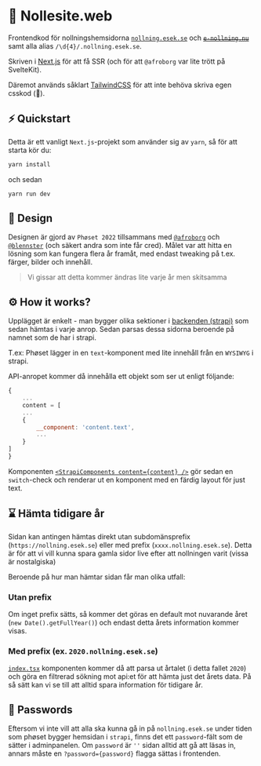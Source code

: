 # 🚀 Nollesite.web

Frontendkod för nollningshemsidorna [`nollning.esek.se`](https://nollning.esek.se) och <s title="deprecated since 2022">[`e-nollning.nu`](https://e-nollning.nu)</s> samt alla alias `/\d{4}/.nollning.esek.se`.

Skriven i [Next.js](https://nextjs.org/) för att få SSR (och för att `@afroborg` var lite trött på SvelteKit).

Däremot används såklart [TailwindCSS](https://tailwindcss.com/) för att inte behöva skriva egen csskod (🤮).

## ⚡️ Quickstart

Detta är ett vanligt `Next.js`-projekt som använder sig av `yarn`, så för att starta kör du:

```bash
yarn install
```

och sedan

```bash
yarn run dev
```

## 🎨 Design

Designen är gjord av `Phøset 2022` tillsammans med [`@afroborg`](https://github.com/afroborg) och [`@blennster`](https://github.com/blennster) (och säkert andra som inte får cred). Målet var att hitta en lösning som kan fungera flera år framåt, med endast tweaking på t.ex. färger, bilder och innehåll.

> Vi gissar att detta kommer ändras lite varje år men skitsamma

## ⚙️ How it works?

Upplägget är enkelt - man bygger olika sektioner i [backenden (strapi)](../strapi/README.md) som sedan hämtas i varje anrop. Sedan parsas dessa sidorna beroende på namnet som de har i strapi.

T.ex:
Phøset lägger in en `text`-komponent med lite innehåll från en `WYSIWYG` i strapi.

API-anropet kommer då innehålla ett objekt som ser ut enligt följande:

```js
{
	...
	content = [
	...
	{
		__component: 'content.text',
		...
	}
]
}
```

Komponenten [`<StrapiComponents content={content} />`](src/components/common/strapi/strapi-components.tsx) gör sedan en `switch`-check och renderar ut en komponent med en färdig layout för just text.

## ⌛️ Hämta tidigare år

Sidan kan antingen hämtas direkt utan subdomänsprefix (`https://nollning.esek.se`) eller med prefix (`xxxx.nollning.esek.se`). Detta är för att vi vill kunna spara gamla sidor live efter att nollningen varit (vissa är nostalgiska)

Beroende på hur man hämtar sidan får man olika utfall:

### Utan prefix

Om inget prefix sätts, så kommer det göras en default mot nuvarande året (`new Date().getFullYear()`) och endast detta årets information kommer visas.

### Med prefix (ex. `2020.nollning.esek.se`)

[`index.tsx`](src/pages/index.tsx) komponenten kommer då att parsa ut årtalet (i detta fallet `2020`) och göra en filtrerad sökning mot api:et för att hämta just det årets data. På så sätt kan vi se till att alltid spara information för tidigare år.

## 👻 Passwords

Eftersom vi inte vill att alla ska kunna gå in på `nollning.esek.se` under tiden som phøset bygger hemsidan i `strapi`, finns det ett `password`-fält som de sätter i adminpanelen. Om `password` är `''` sidan alltid att gå att läsas in, annars måste en `?password={password}` flagga sättas i frontenden.
